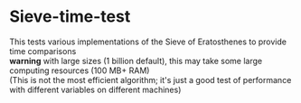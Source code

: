 # Sieve-time-test
This tests various implementations of the Sieve of Eratosthenes to provide time comparisons  
**warning** with large sizes (1 billion default), this may take some large computing resources (100 MB+ RAM)  
(This is not the most efficient algorithm; it's just a good test of performance with different variables on different machines)
